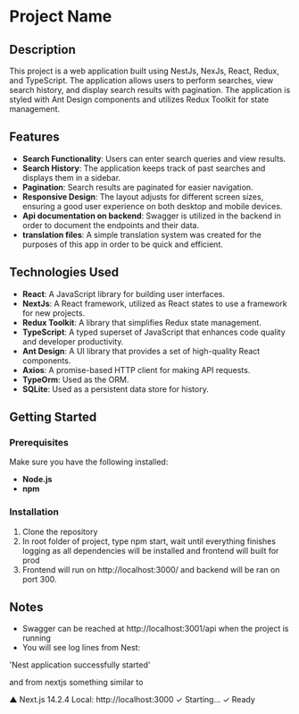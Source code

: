 # Project Name

## Description

This project is a web application built using NestJs, NexJs, React, Redux, and TypeScript. The application allows users to perform searches, view search history, and display search results with pagination. 
The application is styled with Ant Design components and utilizes Redux Toolkit for state management.

## Features

- **Search Functionality**: Users can enter search queries and view results.
- **Search History**: The application keeps track of past searches and displays them in a sidebar.
- **Pagination**: Search results are paginated for easier navigation.
- **Responsive Design**: The layout adjusts for different screen sizes, ensuring a good user experience on both desktop and mobile devices.
- **Api documentation on backend**: Swagger is utilized in the backend in order to document the endpoints and their data.
- **translation files**: A simple translation system was created for the purposes of this app in order to be quick and efficient.

## Technologies Used

- **React**: A JavaScript library for building user interfaces.
- **NextJs**: A React framework, utilized as React states to use a framework for new projects.
- **Redux Toolkit**: A library that simplifies Redux state management.
- **TypeScript**: A typed superset of JavaScript that enhances code quality and developer productivity.
- **Ant Design**: A UI library that provides a set of high-quality React components.
- **Axios**: A promise-based HTTP client for making API requests.
- **TypeOrm**: Used as the ORM.
- **SQLite**: Used as a persistent data store for history.

## Getting Started

### Prerequisites

Make sure you have the following installed:

- **Node.js**
- **npm**

### Installation

1. Clone the repository
2. In root folder of project, type npm start, wait until everything finishes logging as all dependencies will be installed and frontend will built for prod
3. Frontend will run on http://localhost:3000/ and backend will be ran on port 300.

## Notes
- Swagger can be reached at http://localhost:3001/api when the project is running
- You will see log lines
from Nest:

'Nest application successfully started' 

and from nextjs something similar to

▲ Next.js 14.2.4
Local:        http://localhost:3000
✓ Starting...
✓ Ready